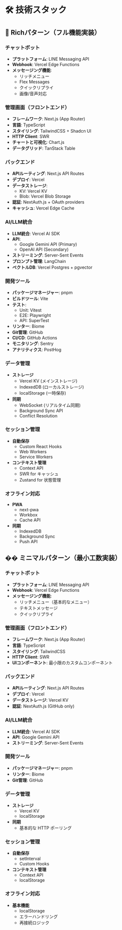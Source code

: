# 🛠 技術スタック

## 🌟 Richパターン（フル機能実装）

### チャットボット
- **プラットフォーム**: LINE Messaging API
- **Webhook**: Vercel Edge Functions
- **メッセージング機能**:
  - リッチメニュー
  - Flex Messages
  - クイックリプライ
  - 画像/音声対応

### 管理画面（フロントエンド）
- **フレームワーク**: Next.js (App Router)
- **言語**: TypeScript
- **スタイリング**: TailwindCSS + Shadcn UI
- **HTTP Client**: SWR
- **チャートと可視化**: Chart.js
- **データグリッド**: TanStack Table

### バックエンド
- **APIルーティング**: Next.js API Routes
- **デプロイ**: Vercel
- **データストレージ**: 
  - KV: Vercel KV
  - Blob: Vercel Blob Storage
- **認証**: NextAuth.js + OAuth providers
- **キャッシュ**: Vercel Edge Cache

### AI/LLM統合
- **LLM統合**: Vercel AI SDK
- **API**: 
  - Google Gemini API (Primary)
  - OpenAI API (Secondary)
- **ストリーミング**: Server-Sent Events
- **プロンプト管理**: LangChain
- **ベクトルDB**: Vercel Postgres + pgvector

### 開発ツール
- **パッケージマネージャー**: pnpm
- **ビルドツール**: Vite
- **テスト**:
  - Unit: Vitest
  - E2E: Playwright
  - API: SuperTest
- **リンター**: Biome
- **Git管理**: GitHub
- **CI/CD**: GitHub Actions
- **モニタリング**: Sentry
- **アナリティクス**: PostHog

### データ管理
- **ストレージ**
  - Vercel KV (メインストレージ)
  - IndexedDB (ローカルストレージ)
  - localStorage (一時保存)
- **同期**
  - WebSocket (リアルタイム同期)
  - Background Sync API
  - Conflict Resolution

### セッション管理
- **自動保存**
  - Custom React Hooks
  - Web Workers
  - Service Workers
- **コンテキスト管理**
  - Context API
  - SWR for キャッシュ
  - Zustand for 状態管理

### オフライン対応
- **PWA**
  - next-pwa
  - Workbox
  - Cache API
- **同期**
  - IndexedDB
  - Background Sync
  - Push API

## �� ミニマルパターン（最小工数実装）

### チャットボット
- **プラットフォーム**: LINE Messaging API
- **Webhook**: Vercel Edge Functions
- **メッセージング機能**:
  - リッチメニュー（基本的なメニュー）
  - テキストメッセージ
  - クイックリプライ

### 管理画面（フロントエンド）
- **フレームワーク**: Next.js (App Router)
- **言語**: TypeScript
- **スタイリング**: TailwindCSS
- **HTTP Client**: SWR
- **UIコンポーネント**: 最小限のカスタムコンポーネント

### バックエンド
- **APIルーティング**: Next.js API Routes
- **デプロイ**: Vercel
- **データストレージ**: Vercel KV
- **認証**: NextAuth.js (GitHub only)

### AI/LLM統合
- **LLM統合**: Vercel AI SDK
- **API**: Google Gemini API
- **ストリーミング**: Server-Sent Events

### 開発ツール
- **パッケージマネージャー**: pnpm
- **リンター**: Biome
- **Git管理**: GitHub 

### データ管理
- **ストレージ**
  - Vercel KV
  - localStorage
- **同期**
  - 基本的な HTTP ポーリング

### セッション管理
- **自動保存**
  - setInterval
  - Custom Hooks
- **コンテキスト管理**
  - Context API
  - localStorage

### オフライン対応
- **基本機能**
  - localStorage
  - エラーハンドリング
  - 再接続ロジック 